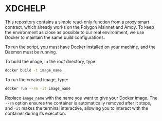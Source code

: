 # XDCHELP

This repository contains a simple read-only function from a proxy smart contract, which already works on the Polygon Mainnet and Amoy. To keep the environment as close as possible to our real environment, we use Docker to maintain the same build configurations.

To run the script, you must have Docker installed on your machine, and the Daemon must be running.

To build the image, in the root directory, type:

```bash
docker build -t image_name .
```

To run the created image, type:

```bash
docker run --rm -it image_name
```

Replace `image_name` with the name you want to give your Docker image. The `--rm` option ensures the container is automatically removed after it stops, and `-it` makes the terminal interactive, allowing you to interact with the container during its execution.
